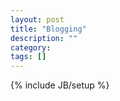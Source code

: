 ```yaml
---
layout: post
title: "Blogging"
description: ""
category:
tags: []
---
```





{% include JB/setup %}
